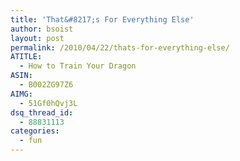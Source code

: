```yaml
---
title: 'That&#8217;s For Everything Else'
author: bsoist
layout: post
permalink: /2010/04/22/thats-for-everything-else/
ATITLE:
  - How to Train Your Dragon
ASIN:
  - B002ZG97Z6
AIMG:
  - 51Gf0hQvj3L
dsq_thread_id:
  - 88831113
categories:
  - fun
---
```

